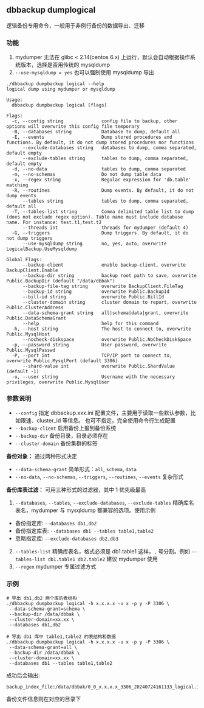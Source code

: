 
## dbbackup dumplogical

逻辑备份专用命令，一般用于非例行备份的数据导出、迁移

### 功能
1. mydumper 无法在 glibc < 2.14(centos 6.x) 上运行，默认会自动根据操作系统版本，选择是否用传统的 mysqldump
2. `--use-mysqldump = yes` 也可以强制使用 mysqldump 导出 

```
./dbbackup dumpbackup logical --help
logical dump using mydumper or mysqldump

Usage:
  dbbackup dumpbackup logical [flags]

Flags:
  -c, --config string              config file to backup, other options will overwrite this config file temporary
  -B, --databases string           Database to dump, default all
  -E, --events                     Dump stored procedures and functions. By default, it do not dump stored procedures nor functions
      --exclude-databases string   databases to dump, comma separated, default empty
      --exclude-tables string      tables to dump, comma separated, default empty
  -d, --no-data                    tables to dump, comma separated
  -m, --no-schemas                 Do not dump table data
  -x, --regex string               Regular expression for 'db.table' matching
  -R, --routines                   Dump events. By default, it do not dump events
      --tables string              tables to dump, comma separated, default all
  -T, --tables-list string         Comma delimited table list to dump (does not exclude regex option). Table name must include database name. For instance: test.t1,test.t2
      --threads int                threads for mydumper (default 4)
  -G, --triggers                   Dump triggers. By default, it do not dump triggers
      --use-mysqldump string       no, yes, auto, overwrite LogicalBackup.UseMysqldump

Global Flags:
      --backup-client              enable backup-client, overwrite BackupClient.Enable
      --backup-dir string          backup root path to save, overwrite Public.BackupDir (default "/data/dbbak")
      --backup-file-tag string     overwrite BackupClient.FileTag
      --backup-id string           overwrite Public.BackupId
      --bill-id string             overwrite Public.BillId
      --cluster-domain string      cluster domain to report, overwrite Public.ClusterAddress
      --data-schema-grant string   all|schema|data|grant, overwrite Public.DataSchemaGrant
      --help                       help for this command
  -h, --host string                The host to connect to, overwrite Public.MysqlHost
      --nocheck-diskspace          overwrite Public.NoCheckDiskSpace
  -p, --password string            User password, overwrite Public.MysqlPasswd
  -P, --port int                   TCP/IP port to connect to, overwrite Public.MysqlPort (default 3306)
      --shard-value int            overwrite Public.ShardValue (default -1)
  -u, --user string                Username with the necessary privileges, overwrite Public.MysqlUser
```

### 参数说明
- `--config`
  指定 dbbackup.xxx.ini 配置文件，主要用于读取一些默认参数，比如限速、cluster_id 等信息。
  也可不指定，完全使用命令行生成配置
- `--backup-client`
  启用备份上报到备份系统
- `--backup-dir`
  备份目录，目录必须存在
- `--cluster-domain`
  备份集群的标签

**备份对象：**
通过两种形式决定
- `--data-schema-grant`
  简单形式：`all`, `schema`, `data`
- `--no-data`, `--no-schemas`, `--triggers`, `--routines`, `--events`
  复杂形式

**备份库表过滤：**
可用三种形式的过滤器，其中 1 优先级最高
1. `--databases`, `--tables`, `--exclude-databases`, `--exclude-tables`
  精确库名表名，mydumper 与 mysqldump 都兼容的选项。使用示例
  - 备份指定库: `--databases db1,db2`
  - 备份指定库表: `--databases db1 --tables table1,table2`
  - 忽略指定库: `--exclude-databases db2,db3`
2. `--tables-list`
  精确库表名，格式必须是 db1.table1 这样，`,` 号分割。例如 `--tables-list db1.table1 db2.table2`
  建议 mydumper 使用
3. `--regex`
  mydumper 专属过滤方式

### 示例
```
# 导出 db1,db2 两个库的表结构
./dbbackup dumpbackup logical -h x.x.x.x -u x -p y -P 3306 \
 --data-schema-grant=schema \
 --backup-dir /data/dbbak \
 --cluster-domain=xx.xx \
 --databases db1,db2

# 导出 db1 库中 table1,table2 的表结构和数据
./dbbackup dumpbackup logical -h x.x.x.x -u x -p y -P 3306 \
 --data-schema-grant=all \
 --backup-dir /data/dbbak \
 --cluster-domain=xx.xx \
 --databases db1 --tables table1,table2
```

成功后会输出:
```
backup_index_file:/data/dbbak/0_0_x.x.x.x_3306_20240724161133_logical.index
```
备份文件信息则在对应的目录下